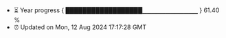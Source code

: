 - ⏳ Year progress { ██████████████████▁▁▁▁▁▁▁▁▁▁▁▁ } 61.40 %
- ⏰ Updated on Mon, 12 Aug 2024 17:17:28 GMT

